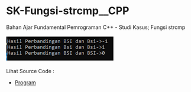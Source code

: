 # SK-Fungsi-strcmp__CPP
Bahan Ajar Fundamental Pemrograman C++ - Studi Kasus; Fungsi strcmp<br><br>
<img src="https://github.com/RizkyKhapidsyah/SK-Fungsi-strcmp__CPP/blob/master/SK-Fungsi-strcmp__CPP/Result/001.PNG"><br><br>
Lihat Source Code : <br>
- <a href="https://github.com/RizkyKhapidsyah/SK-Fungsi-strcmp__CPP/blob/master/SK-Fungsi-strcmp__CPP/Source.cpp">Program</a>

